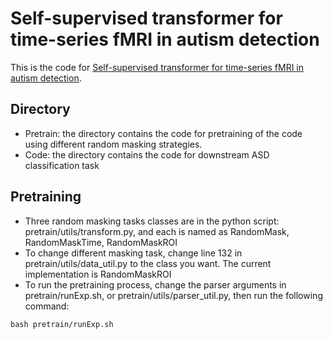 # Self-supervised transformer for time-series fMRI in autism detection
This is the code for [Self-supervised transformer for time-series fMRI in autism detection](https://arxiv.org/pdf/2409.12304).

## Directory
- Pretrain: the directory contains the code for pretraining of the code using different random masking strategies. 
- Code: the directory contains the code for downstream ASD classification task

## Pretraining
- Three random masking tasks classes are in the python script: pretrain/utils/transform.py, and each is named as RandomMask, RandomMaskTime, RandomMaskROI
- To change different masking task, change line 132 in pretrain/utils/data_util.py to the class you want. The current implementation is RandomMaskROI
- To run the pretraining process, change the parser arguments in pretrain/runExp.sh, or pretrain/utils/parser_util.py, then run the following command: 
```
bash pretrain/runExp.sh 
```
